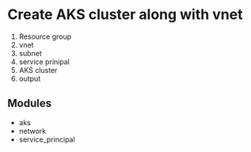 # Create AKS cluster along with vnet
1. Resource group
2. vnet
3. subnet
4. service prinipal
5. AKS cluster
6. output

## Modules
- aks
- network
- service_principal